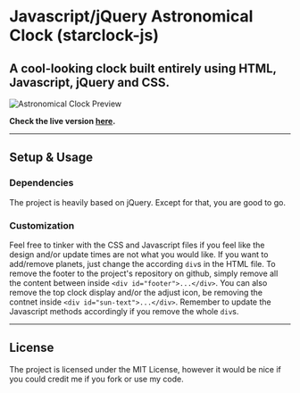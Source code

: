 # Javascript/jQuery Astronomical Clock (starclock-js)
## A cool-looking clock built entirely using HTML, Javascript, jQuery and CSS. 

![Astronomical Clock Preview](https://bbqsource.files.wordpress.com/2016/06/capture.png?w=648 "Astronomical Clock Preview")

**Check the live version [here](http://chalarangelo.github.io/starclock-js/index.html).**

---

## Setup & Usage

### Dependencies

The project is heavily based on jQuery. Except for that, you are good to go. 

### Customization

Feel free to tinker with the CSS and Javascript files if you feel like the design and/or update times are not what you would like.  If you want to add/remove planets, just change the according `div`s in the HTML file. To remove the footer to the project's repository on github, simply remove all the content between inside `<div id="footer">...</div>`. You can also remove the top clock display and/or the adjust icon, be removing the contnet inside `<div id="sun-text">...</div>`. Remember to update the Javascript methods accordingly if you remove the whole `div`s.

---

## License

The project is licensed under the MIT License, however it would be nice if you could credit me if you fork or use my code. 
